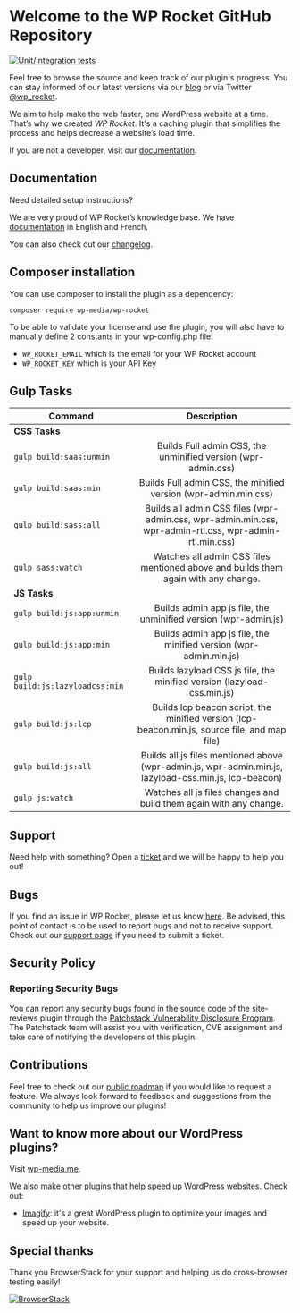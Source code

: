 # Welcome to the WP Rocket GitHub Repository

[![Unit/Integration tests](https://github.com/wp-media/wp-rocket/actions/workflows/test_wprocket_php8.yml/badge.svg)](https://github.com/wp-media/wp-rocket/actions/workflows/test_wprocket_php8.yml)

Feel free to browse the source and keep track of our plugin's progress. You can stay informed of our latest versions via our [blog](https://wp-rocket.me/blog/?utm_source=github&utm_medium=wp_rocket_profile) or via Twitter [@wp_rocket](https://twitter.com/wp_rocket).

We aim to help make the web faster, one WordPress website at a time. That’s why we created *WP Rocket*. It's a caching plugin that simplifies the process and helps decrease a website’s load time.

If you are not a developer, visit our [documentation](http://docs.wp-rocket.me/?utm_source=github&utm_medium=wp_rocket_profile).

## Documentation

Need detailed setup instructions?

We are very proud of WP Rocket’s knowledge base.
We have [documentation](http://docs.wp-rocket.me/?utm_source=github&utm_medium=wp_rocket_profile) in English and French.

You can also check out our [changelog](https://wp-rocket.me/changelog/?utm_source=github&utm_medium=wp_rocket_profile).

## Composer installation

You can use composer to install the plugin as a dependency:

```
composer require wp-media/wp-rocket
```

To be able to validate your license and use the plugin, you will also have to manually define 2 constants in your wp-config.php file:

- `WP_ROCKET_EMAIL` which is the email for your WP Rocket account
- `WP_ROCKET_KEY` which is your API Key

## Gulp Tasks

| Command                         | Description                                                                                             |
|---------------------------------|:-------------------------------------------------------------------------------------------------------:|
| **CSS Tasks**                   |                                                                                                         |
| `gulp build:saas:unmin`         | Builds Full admin CSS, the unminified version (wpr-admin.css)                                           |
| `gulp build:saas:min`           | Builds Full admin CSS, the minified version (wpr-admin.min.css)                                         |
| `gulp build:sass:all`           | Builds all admin CSS files (wpr-admin.css, wpr-admin.min.css, wpr-admin-rtl.css, wpr-admin-rtl.min.css) |
| `gulp sass:watch`               | Watches all admin CSS files mentioned above and builds them again with any change.                      |
| **JS Tasks**                    |                                                                                                         |
| `gulp build:js:app:unmin`       | Builds admin app js file, the unminified version (wpr-admin.js)                                         |
| `gulp build:js:app:min`         | Builds admin app js file, the minified version (wpr-admin.min.js)                                       |
| `gulp build:js:lazyloadcss:min` | Builds lazyload CSS js file, the minified version (lazyload-css.min.js)                                 |
| `gulp build:js:lcp`             | Builds lcp beacon script, the minified version (lcp-beacon.min.js, source file, and map file)           |
| `gulp build:js:all`             | Builds all js files mentioned above (wpr-admin.js, wpr-admin.min.js, lazyload-css.min.js, lcp-beacon)   |
| `gulp js:watch`                 | Watches all js files changes and build them again with any change.                                      |

## Support

Need help with something? Open a [ticket](https://wp-rocket.me/support/?utm_source=github&utm_medium=wp_rocket_profile) and we will be happy to help you out!

## Bugs

If you find an issue in WP Rocket, please let us know [here](https://github.com/wp-media/wp-rocket/issues).
Be advised, this point of contact is to be used to report bugs and not to receive support. 
Check out our [support page](https://wp-rocket.me/support/?utm_source=github&utm_medium=wp_rocket_profile) if you need to submit a ticket. 

## Security Policy  
  
### Reporting Security Bugs  
  
You can report any security bugs found in the source code of the site-reviews plugin through the [Patchstack Vulnerability Disclosure Program](https://patchstack.com/database/vdp/wp-rocket). The Patchstack team will assist you with verification, CVE assignment and take care of notifying the developers of this plugin.

## Contributions

Feel free to check out our [public roadmap](https://trello.com/b/CrUcz6Jy/wp-rocket-roadmap) if you would like to request a feature. We always look forward to feedback and suggestions from the community to help us improve our plugins!

## Want to know more about our WordPress plugins? 

Visit [wp-media.me](https://wp-media.me/?utm_source=github&utm_medium=wp_rocket_profile). 

We also make other plugins that help speed up WordPress websites. Check out:

* [Imagify](https://imagify.io): it's a great WordPress plugin to optimize your images and speed up your website.

## Special thanks

Thank you BrowserStack for your support and helping us do cross-browser testing easily!

[![BrowserStack](https://raw.githubusercontent.com/wp-media/wp-rocket/trunk/bin/browserstack.png)](https://browserstack.com)
